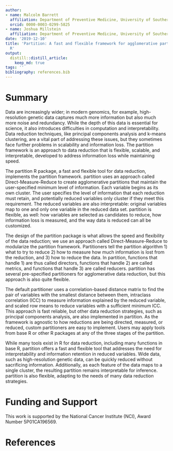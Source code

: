 ```yaml
---
author:
- name: Malcolm Barrett
  affiliation: Department of Preventive Medicine, University of Southern California
  orcid: 0000-0003-0299-5825
- name: Joshua Millstein
  affiliation: Department of Preventive Medicine, University of Southern California
date: '2019-12-10'
title: 'Partition: A fast and flexible framework for agglomerative partitioning in
  R'
output:
  distill::distill_article:
    keep_md: true
tags: ''
bibliography: references.bib
---
```




# Summary 

Data are increasingly wider; in modern genomics, for example, high-resolution genetic data captures much more information but also much more noise and redundancy. While the depth of this data is essential for science, it also introduces difficulties in computation and interpretability. Data reduction techniques, like principal components analysis and k-means clustering, are a vital part of addressing these issues, but they sometimes face further problems in scalability and information loss. The partition framework is an approach to data reduction that is flexible, scalable, and interpretable, developed to address information loss while maintaining speed. 

The partition R package, a fast and flexible tool for data reduction, implements the partition framework. partition uses an approach called Direct-Measure-Reduce to create agglomerative partitions that maintain the user-specified minimum level of information. Each variable begins as its own cluster. The user specifies the level of information that each reduction must retain, and potentially reduced variables only cluster if they meet this requirement. The reduced variables are also interpretable: original variables map to one and only one variable in the reduced data set. partition is flexible, as well: how variables are selected as candidates to reduce, how information loss is measured, and the way data is reduced can all be customized.

The design of the partition package is what allows the speed and flexibility of the data reduction; we use an approach called Direct-Measure-Reduce to modularize the partition framework. Partitioners tell the partition algorithm 1) what to try to reduce 2) how to measure how much information is lost from the reduction, and 3) how to reduce the data. In partition, functions that handle 1) are thus called directors, functions that handle 2) are called metrics, and functions that handle 3) are called reducers. partition has several pre-specified partitioners for agglomerative data reduction, but this approach is also quite flexible. 

The default partitioner uses a correlation-based distance matrix to find the pair of variables with the smallest distance between them, intraclass correlation (ICC) to measure information explained by the reduced variable, and scaled row means to reduce variables with a sufficient minimum ICC. This approach is fast reliable, but other data reduction strategies, such as principal components analysis, are also implemented in partition. As the framework is agnostic to how reductions are being directed, measured, or reduced, custom partitioners are easy to implement. Users may apply tools from base R or other R packages at any of the three stages of the partition.

While many tools exist in R for data reduction, including many functions in base R, partition offers a fast and flexible tool that addresses the need for interpretability and information retention in reduced variables. Wide data, such as high-resolution genetic data, can be quickly reduced without sacrificing information. Additionally, as each feature of the data maps to a single cluster, the resulting partition remains interpretable for inference. partition is also flexible, adapting to the needs of many data reduction strategies.

# Funding and Support

This work is supported by the National Cancer Institute (NCI), Award Number 5P01CA196569.

# References
